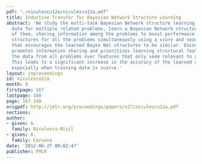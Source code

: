 ```yaml
---
pdf: "./niculescu12a/niculescu12a.pdf"
title: Inductive Transfer for Bayesian Network Structure Learning
abstract: 'We study the multi-task Bayesian Network structure learning problem: given
  data for multiple related problems, learn a Bayesian Network structure for each
  of them, sharing information among the problems to boost performance. We learn the
  structures for all the problems simultaneously using a score and search approach
  that encourages the learned Bayes Net structures to be similar. Encouraging similarity
  promotes information sharing and prioritizes learning structural features that explain
  the data from all problems over features that only seem relevant to a single one.
  This leads to a significant increase in the accuracy of the learned structures,
  especially when training data is scarce.'
layout: inproceedings
id: niculescu12a
month: 0
firstpage: 167
lastpage: 180
page: 167-180
origpdf: http://jmlr.org/proceedings/papers/v27/niculescu12a.pdf
sections: 
author:
- given: A.
  family: Niculescu-Mizil
- given: R.
  family: Caruana
date: '2012-06-27 00:02:47'
publisher: PMLR
---
```

